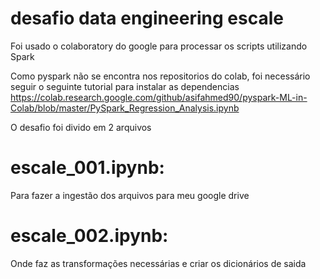 # desafio data engineering escale

Foi usado o colaboratory do google para processar os scripts utilizando Spark

Como pyspark não se encontra nos repositorios do colab, foi necessário seguir o seguinte tutorial para instalar as dependencias
https://colab.research.google.com/github/asifahmed90/pyspark-ML-in-Colab/blob/master/PySpark_Regression_Analysis.ipynb

O desafio foi divido em 2 arquivos
# escale_001.ipynb: 
Para fazer a ingestão dos arquivos para meu google drive
# escale_002.ipynb:
Onde faz as transformações necessárias e criar os dicionários de saida
